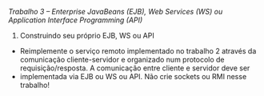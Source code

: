 *Trabalho 3 – Enterprise JavaBeans (EJB), Web Services (WS) ou Application Interface Programming (API)*
1. Construindo seu próprio EJB, WS ou API
  - Reimplemente o serviço remoto implementado no trabalho 2 através da comunicação cliente-servidor e organizado num protocolo de requisição/resposta. A comunicação entre cliente e servidor deve ser
  - implementada via EJB ou WS ou API. Não crie sockets ou RMI nesse trabalho!
